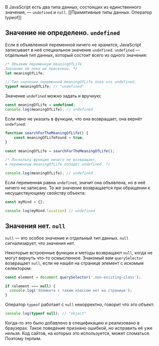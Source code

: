 В JavaScript есть два типа данных, состоящих из единственного значения, — `undefined` и `null`. [[Примитивные типы данных. Оператор typeof]]

## Значение не определено. `undefined`

Если в объявленной переменной ничего не хранится, JavaScript записывает в неё специальное значение `undefined`. `undefined` — отдельный тип данных, который состоит всего из одного значения:

```js
/* Объявим переменную meaningOfLife
Значение ей пока не присвоено. */
let meaningOfLife;

// Тип значения переменной meaningOfLife пока что undefined.
typeof meaningOfLife; // "undefined"
```

Значение `undefined` можно задать и вручную:
```js
const meaningOfLife = undefined;
console.log(meaningOfLife); // undefined
```

Если явно не указать в функции, что она возвращает, она вернёт `undefined`:
```js
function searchForTheMeaningOfLife() {
    const meaningOfLifeFound = true;
}

const meaningOfLife = searchForTheMeaningOfLife();

/* Поскольку функция ничего не возвращает,
в переменную meaningOfLife попадёт undefined. */

console.log(meaningOfLife); // undefined
```
Если переменная равна `undefined`, значит она объявлена, но в неё ничего не записано. То же значение возвращается при обращении к несуществующему свойству объекта:
```js
const myMind = {};

console.log(myMind.location) // undefined
```

## Значения нет. `null`

`null` — это особое значение и отдельный тип данных. `null` сигнализирует, что значения нет.

Некоторые встроенные функции и методы возвращают `null`, когда не могут вернуть что-то осмысленное. Знакомый вам `querySelector` возвращает `null`, если не нашёл на странице элемент с искомым селектором:
```js
const element = document.querySelector('.non-existing-class');

if (element === null) {
  console.log('Элемента с таким классом нет на странице');
}
```
Оператор `typeof` работает с `null` некорректно, говорит что это объект:
```js
console.log(typeof null); // "object"
```
Когда-то это было добавлено в спецификацию и реализовано в браузерах. Такое поведение признано ошибкой, но исправить её уже нельзя. Код сайтов, на которых это используется, может сломаться. Поэтому терпим.